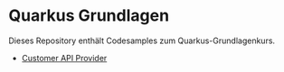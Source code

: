 # Quarkus Grundlagen

Dieses Repository enthält Codesamples zum Quarkus-Grundlagenkurs.

- [Customer API Provider](customer-api-provider)
